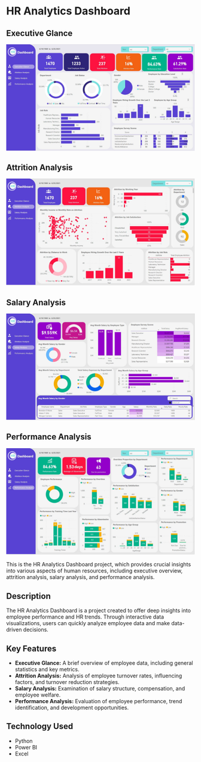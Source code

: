 <!DOCTYPE html>
<html lang="en">
<head>
    <meta charset="UTF-8">
    <meta name="viewport" content="width=device-width, initial-scale=1.0">
</head>
<body>

<h1>HR Analytics Dashboard</h1>

## Executive Glance
![Executive Glance](https://github.com/Nurjanah4079/HR-Analytics-Dashboard/blob/main/Ds1.JPG)

## Attrition Analysis
![Attrition Analysis](https://github.com/Nurjanah4079/HR-Analytics-Dashboard/blob/main/Ds2.JPG)

## Salary Analysis
![Salary Analysis](https://github.com/Nurjanah4079/HR-Analytics-Dashboard/blob/main/Ds3.JPG)

## Performance Analysis
![Performance Analysis](https://github.com/Nurjanah4079/HR-Analytics-Dashboard/blob/main/Ds4.JPG)


<p>This is the HR Analytics Dashboard project, which provides crucial insights into various aspects of human resources, including executive overview, attrition analysis, salary analysis, and performance analysis.</p>

<h2>Description</h2>
<p>The HR Analytics Dashboard is a project created to offer deep insights into employee performance and HR trends. Through interactive data visualizations, users can quickly analyze employee data and make data-driven decisions.</p>

<h2>Key Features</h2>
<ul>
    <li><strong>Executive Glance:</strong> A brief overview of employee data, including general statistics and key metrics.</li>
    <li><strong>Attrition Analysis:</strong> Analysis of employee turnover rates, influencing factors, and turnover reduction strategies.</li>
    <li><strong>Salary Analysis:</strong> Examination of salary structure, compensation, and employee welfare.</li>
    <li><strong>Performance Analysis:</strong> Evaluation of employee performance, trend identification, and development opportunities.</li>
</ul>

<h2>Technology Used</h2>
<ul>
    <li>Python</li>
    <li>Power BI</li>
    <li>Excel</li>
</ul>

</body>
</html>
